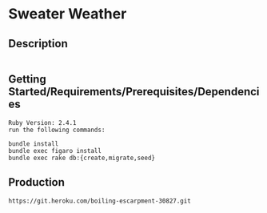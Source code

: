# Sweater Weather
## Description
```Consumes Google Geocoding API and DarkSky API
```
## Getting Started/Requirements/Prerequisites/Dependencies
```
Ruby Version: 2.4.1
run the following commands:

bundle install
bundle exec figaro install
bundle exec rake db:{create,migrate,seed}
```
## Production
```https://boiling-escarpment-30827.herokuapp.com/
https://git.heroku.com/boiling-escarpment-30827.git
```
